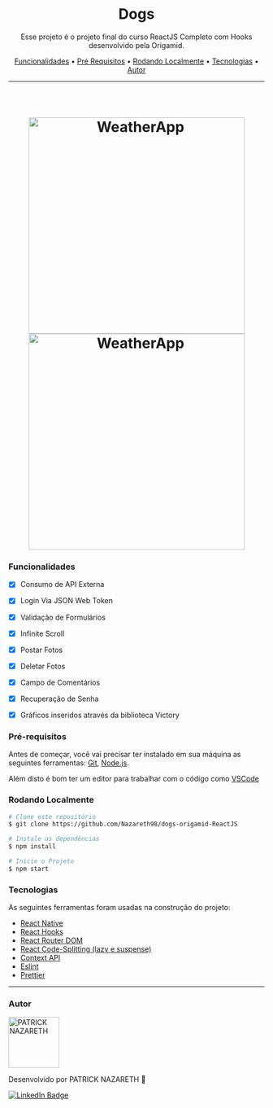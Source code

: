 <h1 align="center">Dogs</h1>

<p align="center">Esse projeto é o projeto final do curso ReactJS Completo com Hooks desenvolvido pela Origamid.</p>

<p align="center">
 <a href="#funcionalidades">Funcionalidades</a> •
 <a href="#pré-requisitos">Pré Requisitos</a> •
 <a href="#rodando-localmente">Rodando Localmente</a> •
 <a href="#tecnologias">Tecnologias</a> •
 <a href="#autor">Autor</a>
</p>

---

<br>

<h1 align="center">
  <img alt="WeatherApp" title="WeatherApp" src="" height="425" />
  <img alt="WeatherApp" title="Persistência do tema e alerta de erro de cidade não encontrada" src="" height="425" />

</h1>

### Funcionalidades

- [x] Consumo de API Externa
- [x] Login Via JSON Web Token
- [x] Validação de Formulários
- [x] Infinite Scroll
- [x] Postar Fotos
- [x] Deletar Fotos
- [x] Campo de Comentários
- [x] Recuperação de Senha
- [x] Gráficos inseridos através da biblioteca Victory


### Pré-requisitos

Antes de começar, você vai precisar ter instalado em sua máquina as seguintes ferramentas:
[Git](https://git-scm.com), [Node.js](https://nodejs.org/en/).

Além disto é bom ter um editor para trabalhar com o código como [VSCode](https://code.visualstudio.com/)


### Rodando Localmente

```bash
# Clone este repositório
$ git clone https://github.com/Nazareth98/dogs-origamid-ReactJS

# Instale as dependências
$ npm install

# Inicie o Projeto
$ npm start

```


### Tecnologias

As seguintes ferramentas foram usadas na construção do projeto:

- [React Native](https://reactnative.dev/)
- [React Hooks](https://pt-br.reactjs.org/docs/hooks-intro.html)
- [React Router DOM](https://v5.reactrouter.com/web/guides/quick-start)
- [React Code-Splitting (lazy e suspense)](https://pt-br.reactjs.org/docs/code-splitting.html)
- [Context API](https://pt-br.reactjs.org/docs/context.html)
- [Eslint](https://eslint.org/)
- [Prettier](https://prettier.io/)


---

### Autor

<img alt="PATRICK NAZARETH" title="PATRICK NAZARETH" src="https://github.com/Nazareth98.png" height="100" width="100" />

Desenvolvido por PATRICK NAZARETH 👋

[![LinkedIn Badge](https://img.shields.io/badge/-PATRICK_NAZARETH-blue?style=flat-square&logo=Linkedin&logoColor=white&link=https://www.linkedin.com/in/patricknazarethdev/)](https://www.linkedin.com/in/patricknazarethdev/)
